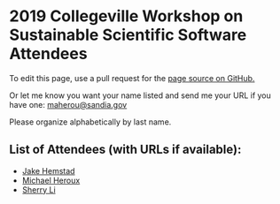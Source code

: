 # 2019 Collegeville Workshop on Sustainable Scientific Software Attendees

To edit this page, use a pull request for the [page source on GitHub.](https://github.com/Collegeville/CW3S19/edit/master/Attendees.md)

Or let me know you want your name listed and send me your URL if you have one: <maherou@sandia.gov>

Please organize alphabetically by last name.

## List of Attendees (with URLs if available):

- [Jake Hemstad](https://www.linkedin.com/in/jacobhemstad/)
- [Michael Heroux](https://maherou.github.io)
- [Sherry Li](https://crd.lbl.gov/departments/applied-mathematics/scalable-solvers/members/staff-members/xiaoye-li/)
